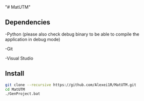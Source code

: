 "# MatUTM" 

## Dependencies
  -Python (please also check debug binary to be able to compile the application in debug mode)
  
  -Git
  
  -Visual Studio
  



## Install
```bash
git clone --recursive https://github.com/Alexei1R/MatUTM.git
cd MatUTM
./GenProject.bat
```

